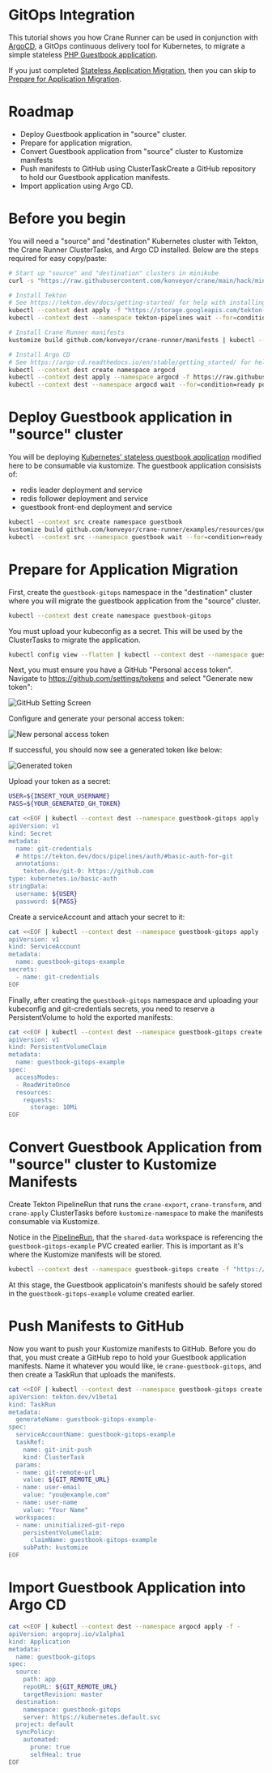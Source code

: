 GitOps Integration
==================

This tutorial shows you how Crane Runner can be used in conjunction with
[ArgoCD](https://argo-cd.readthedocs.io/en/stable/), a GitOps continuous
delivery tool for Kubernetes, to migrate a simple stateless
[PHP Guestbook application](https://kubernetes.io/docs/tutorials/stateless-application/guestbook/).

If you just completed [Stateless Application Migration](../002_stateless-app-migration-with-kustomize/),
then you can skip to
[Prepare for Application Migration](#prepare-for-application-migration).

# Roadmap

* Deploy Guestbook application in "source" cluster.
* Prepare for application migration.
* Convert Guestbook application from "source" cluster to Kustomize manifests
* Push manifests to GitHub using ClusterTaskCreate a GitHub repository to hold our Guestbook application manifests.
* Import application using Argo CD.

# Before you begin

You will need a "source" and "destination" Kubernetes cluster with Tekton,
the Crane Runner ClusterTasks, and Argo CD installed. Below are the steps
required for easy copy/paste:

```bash
# Start up "source" and "destination" clusters in minikube
curl -s "https://raw.githubusercontent.com/konveyor/crane/main/hack/minikube-clusters-start.sh" | bash

# Install Tekton
# See https://tekton.dev/docs/getting-started/ for help with installing Tekton
kubectl --context dest apply -f "https://storage.googleapis.com/tekton-releases/pipeline/latest/release.yaml"
kubectl --context dest --namespace tekton-pipelines wait --for=condition=ready pod --selector=app.kubernetes.io/component=controller --timeout=180s

# Install Crane Runner manifests
kustomize build github.com/konveyor/crane-runner/manifests | kubectl --context dest apply -f -

# Install Argo CD
# See https://argo-cd.readthedocs.io/en/stable/getting_started/ for help installing Argo CD
kubectl --context dest create namespace argocd
kubectl --context dest apply --namespace argocd -f https://raw.githubusercontent.com/argoproj/argo-cd/stable/manifests/install.yaml
kubectl --context dest --namespace argocd wait --for=condition=ready pod --selector=app.kubernetes.io/name=argocd-server --timeout=180s
```

# Deploy Guestbook application in "source" cluster

You will be deploying
[Kubernetes' stateless guestbook application](https://kubernetes.io/docs/tutorials/stateless-application/guestbook/)
modified here to be consumable via kustomize.
The guestbook application consisists of:

* redis leader deployment and service
* redis follower deployment and service
* guestbook front-end deployment and service


```bash
kubectl --context src create namespace guestbook
kustomize build github.com/konveyor/crane-runner/examples/resources/guestbook | kubectl --context src --namespace guestbook apply -f -
kubectl --context src --namespace guestbook wait --for=condition=ready pod --selector=app=guestbook --timeout=180s
```

# Prepare for Application Migration

First, create the `guestbook-gitops` namespace in the "destination" cluster
where you will migrate the guestbook application from the "source" cluster.

```bash
kubectl --context dest create namespace guestbook-gitops
```

You must upload your kubeconfig as a secret. This will be used by the
ClusterTasks to migrate the application.

```bash
kubectl config view --flatten | kubectl --context dest --namespace guestbook-gitops create secret generic kubeconfig --from-file=config=/dev/stdin
```

Next, you must ensure you have a GitHub "Personal access token". Navigate to
https://github.com/settings/tokens and select "Generate new token":

![GitHub Setting Screen](./GH_Token.png)

Configure and generate your personal access token:

![New personal access token](./GH_NewToken.png)

If successful, you should now see a generated token like below:

![Generated token](./GH_GeneratedToken.png)

Upload your token as a secret:

```bash
USER=${INSERT_YOUR_USERNAME}
PASS=${YOUR_GENERATED_GH_TOKEN}

cat <<EOF | kubectl --context dest --namespace guestbook-gitops apply -f -
apiVersion: v1
kind: Secret
metadata:
  name: git-credentials
  # https://tekton.dev/docs/pipelines/auth/#basic-auth-for-git
  annotations:
    tekton.dev/git-0: https://github.com
type: kubernetes.io/basic-auth
stringData:
  username: ${USER}
  password: ${PASS}
```

Create a serviceAccount and attach your secret to it:

```bash
cat <<EOF | kubectl --context dest --namespace guestbook-gitops apply -f -
apiVersion: v1
kind: ServiceAccount
metadata:
  name: guestbook-gitops-example
secrets:
  - name: git-credentials
EOF
```

Finally, after creating the `guestbook-gitops` namespace and uploading your kubeconfig and
git-credentials secrets, you need to reserve a PersistentVolume to hold the
exported manifests:

```bash
cat <<EOF | kubectl --context dest --namespace guestbook-gitops create -f -
apiVersion: v1
kind: PersistentVolumeClaim
metadata:
  name: guestbook-gitops-example
spec:
  accessModes:
  - ReadWriteOnce
  resources:
    requests:
      storage: 10Mi
EOF
```

# Convert Guestbook Application from "source" cluster to Kustomize Manifests

Create Tekton PipelineRun that runs the `crane-export`, `crane-transform`, and
`crane-apply` ClusterTasks before `kustomize-namespace` to make the manifests
consumable via Kustomize.

Notice in the [PipelineRun](./pipelinerun.yaml), that the `shared-data`
workspace is referencing the `guestbook-gitops-example` PVC created earlier.
This is important as it's where the Kustomize manifests will be stored.

```bash
kubectl --context dest --namespace guestbook-gitops create -f "https://raw.githubusercontent.com/konveyor/crane-runner/main/examples/003_gitops-integration/pipelinerun.yaml"
```

At this stage, the Guestbook applicatoin's manifests should be safely stored in
the `guestbook-gitops-example` volume created earlier.

# Push Manifests to GitHub

Now you want to push your Kustomize manifests to GitHub. Before you do that, you
must create a GitHub repo to hold your Guestbook application manifests.
Name it whatever you would like, ie `crane-guestbook-gitops`, and then create a
TaskRun that uploads the manifests.

```bash
cat <<EOF | kubectl --context dest --namespace guestbook-gitops create -f -
apiVersion: tekton.dev/v1beta1
kind: TaskRun
metadata:
  generateName: guestbook-gitops-example-
spec:
  serviceAccountName: guestbook-gitops-example
  taskRef:
    name: git-init-push
    kind: ClusterTask
  params:
  - name: git-remote-url
    value: ${GIT_REMOTE_URL}
  - name: user-email
    value: "you@example.com"
  - name: user-name
    value: "Your Name"
  workspaces:
  - name: uninitialized-git-repo
    persistentVolumeClaim:
      claimName: guestbook-gitops-example
    subPath: kustomize
EOF
```

# Import Guestbook Application into Argo CD

```bash
cat <<EOF | kubectl --context dest --namespace argocd apply -f -
apiVersion: argoproj.io/v1alpha1
kind: Application
metadata:
  name: guestbook-gitops
spec:
  source:
    path: app
    repoURL: ${GIT_REMOTE_URL}
    targetRevision: master
  destination:
    namespace: guestbook-gitops
    server: https://kubernetes.default.svc
  project: default
  syncPolicy:
    automated:
      prune: true
      selfHeal: true
EOF
```
